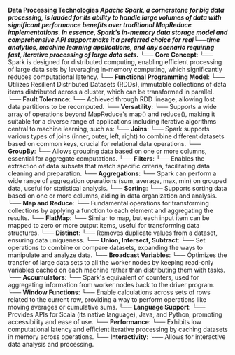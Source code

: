 **Data Processing Technologies**
                ***Apache Spark, a cornerstone for big data processing, is lauded for its ability to handle large volumes of data with significant performance benefits over traditional MapReduce implementations. In essence, Spark's in-memory data storage model and comprehensive API support make it a preferred choice for real└──time analytics, machine learning applications, and any scenario requiring fast, iterative processing of large data sets.***
    └── **Core Concept**: 
        └── Spark is designed for distributed computing, enabling efficient processing of large data sets by leveraging in-memory computing, which significantly reduces computational latency.
    └── **Functional Programming Model**: 
        └── Utilizes Resilient Distributed Datasets (RDDs), immutable collections of data items distributed across a cluster, which can be transformed in parallel.
    └── **Fault Tolerance**: 
        └── Achieved through RDD lineage, allowing lost data partitions to be recomputed.
    └── **Versatility**: 
        └── Supports a wide array of operations beyond MapReduce's map() and reduce(), making it suitable for a diverse range of applications including iterative algorithms central to machine learning, such as:
            └── **Joins**: 
                └── Spark supports various types of joins (inner, outer, left, right) to combine different datasets based on common keys, crucial for relational data operations.
            └── **GroupBy**: 
                └── Allows grouping data based on one or more columns, essential for aggregate computations.
            └── **Filters**: 
                └── Enables the extraction of data subsets that match specific criteria, facilitating data cleaning and preparation.
            └── **Aggregations**: 
                └── Spark can perform a wide range of aggregation operations (sum, average, max, min) on grouped data, useful for statistical analysis.
            └── **Sorting**: 
                └── Supports sorting data based on one or more columns, aiding in data organization and analysis.
            └── **Map and Reduce**: 
                └── Fundamental operations for transforming collections by applying a function to each element and aggregating the results.
            └── **FlatMap**: 
                └── Similar to map, but each input item can be mapped to zero or more output items, useful for transforming data structures.
            └── **Distinct**: 
                └── Removes duplicate values from a dataset, ensuring data uniqueness.
            └── **Union, Intersect, Subtract**: 
                └── Set operations to combine or compare datasets, expanding the ways to manipulate and analyze data.
            └── **Broadcast Variables**: 
                └── Optimizes the transfer of large data sets to all the worker nodes by keeping read-only variables cached on each machine rather than distributing them with tasks.
            └── **Accumulators**: 
                └── Spark's equivalent of counters, used for aggregating information from worker nodes back to the driver program.
            └── **Window Functions**: 
                └── Enable calculations across sets of rows related to the current row, providing a way to perform operations like moving averages or cumulative sums.
    └── **Language Support**: 
        └── Provides APIs for Scala (its native language), Java, and Python, promoting accessibility and ease of use.
    └── **Performance**: 
        └── Exhibits low computational latency and efficient iterative processing by caching datasets in memory across operations.
    └── **Interactivity**: 
        └── Allows for interactive data analysis and processing.
